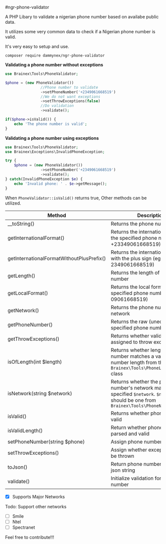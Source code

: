 #ngr-phone-validator

A PHP Libary to validate a nigerian phone number based on availabe public data.

It utilizes some very common data to check if a Nigerian phone number is valid.

It's very easy to setup and use.

```
composer require dammynex/ngr-phone-validator
```

**Validating a phone number without exceptions**
```php
use Brainex\Tools\PhoneValidator;

$phone = (new PhoneValidator())
                //Phone number to validate
                ->setPhoneNumber('+2349061668519')
                //We do not want exceptions
                ->setThrowExceptions(false)
                //Do validation
                ->validate();

if($phone->isValid()) {
    echo 'The phone number is valid';
}
```

**Validating a phone number using exceptions**
```php
use Brainex\Tools\PhoneValidator;
use Brainex\Exceptions\InvalidPhoneException;

try {
    $phone = (new PhoneValidator())
                ->setPhoneNumber('+2349061668519')
                ->validate();
} catch(InvalidPhoneException $e) {
    echo 'Invalid phone: ' . $e->getMessage();
}
```

When ```PhoneValidator::isValid()``` returns true, Other methods can be utilized.

Method | Description
------|-------------
__toString()| Returns the phone number
getInternationalFormat()|Returns the international format of the specified phone number (eg. +23349061668519)
getInternationalFormatWithoutPlusPrefix()|Returns the international format with the plus sign (eg. 2349061668519)
getLength()|Returns the length of the phone number
getLocalFormat()|Returns the local format of specified phone number (eg. 09061668519)
getNetwork()|Returns the phone number's network
getPhoneNumber()|Returns the raw (unedited) specified phone number
getThrowExceptions()|Returns whether validator is assigned to throw exceptions
isOfLength(int $length)|Returns whether length of phone number matches a valid phone number length from the ```Brainex\Tools\PhoneLengthParser``` class
isNetwork(string $network)|Returns whether the phone number's network matches the specified ```$network```. ```$network``` should be one from ```Brainex\Tools\PhoneNetworkParser```
isValid()|Returns whether phone number is valid
isValidLength()|Return whether phone's length is parsed and valid
setPhoneNumber(string $phone)|Assign phone number to validator
setThrowExceptions()|Assign whether exceptions should be thrown
toJson()|Return phone number's data in json string
validate()|Initialize validation for the phone number

- [x] Supports Major Networks

Todo: Support other networks
- [ ] Smile
- [ ] Ntel
- [ ] Spectranet

Feel free to contribute!!!